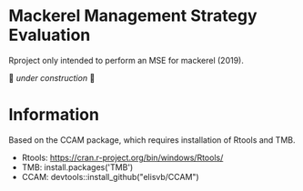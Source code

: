 # Mackerel Management Strategy Evaluation

Rproject only intended to perform an MSE for mackerel (2019).

:construction: *under construction* :construction:

# Information

Based on the CCAM package, which requires installation of Rtools and TMB. 

* Rtools:	https://cran.r-project.org/bin/windows/Rtools/
* TMB:		install.packages('TMB')
* CCAM:		devtools::install_github("elisvb/CCAM")